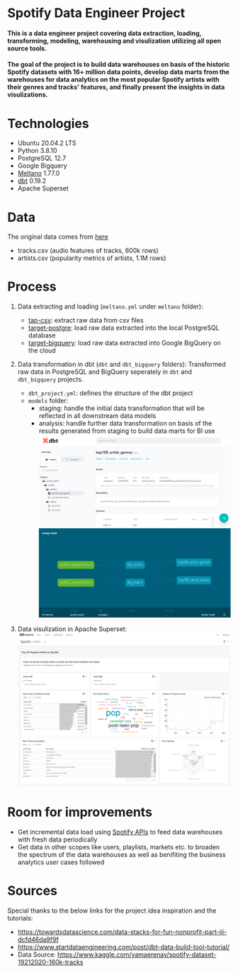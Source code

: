# Spotify Data Engineer Project
#### This is a data engineer project covering data extraction, loading, transforming, modeling, warehousing and visulization utilizing all open source tools.
#### The goal of the project is to build data warehouses on basis of the historic Spotify datasets with 16+ million data points, develop data marts from the warehouses for data analytics on the most popular Spotify artists with their genres and tracks' features, and finally present the insights in data visulizations.
# Technologies
* Ubuntu 20.04.2 LTS
* Python 3.8.10
* PostgreSQL 12.7
* Google Bigquery
* [Meltano](https://meltano.com/docs/) 1.77.0
* [dbt](https://www.getdbt.com/) 0.19.2
* Apache Superset

# Data
The original data comes from [here](https://www.kaggle.com/yamaerenay/spotify-dataset-19212020-160k-tracks)
* tracks.csv (audio features of tracks, 600k rows)
* artists.csv (popularity metrics of artists, 1.1M rows)

# Process
1. Data extracting and loading (`meltano.yml` under `meltano` folder):
   * [tap-csv](https://hub.meltano.com/extractors/csv): extract raw data from csv files
   * [target-postgre](https://hub.meltano.com/loaders/postgres): load raw data extracted into the local PostgreSQL database
   * [target-bigquery](https://hub.meltano.com/loaders/bigquery): load raw data extracted into Google BigQuery on the cloud
2. Data transformation in dbt (`dbt` and `dbt_bigquery` folders):
   Transformed raw data in PostgreSQL and BigQuery seperately in `dbt` and `dbt_bigquery` projects.
   * `dbt_project.yml`: defines the structure of the dbt project
   * `models` folder:
     * staging: handle the initial data transformation that will be reflected in all downstream data models
     * analysis: handle further data transformation on basis of the results generated from staging to build data marts for BI use
   ![dbt server](https://github.com/elliezfan/spotify/blob/main/pic/dbt%20server.png)
   ![linear graph](https://github.com/elliezfan/spotify/blob/main/pic/linear%20relationship.png)
   
3. Data visulization in Apache Superset:
   ![superset1](https://github.com/elliezfan/spotify/blob/main/pic/superset1.png)
   ![superset2](https://github.com/elliezfan/spotify/blob/main/pic/superset2.png)

# Room for improvements
* Get incremental data load using [Spotify APIs](https://developer.spotify.com/documentation/web-api/reference/) to feed data warehouses with fresh data periodically
* Get data in other scopes like users, playlists, markets etc. to broaden the spectrum of the data warehouses as well as benifiting the business analytics user cases followed

# Sources
Special thanks to the below links for the project idea inspiration and the tutorials:
* https://towardsdatascience.com/data-stacks-for-fun-nonprofit-part-iii-dcfd46da9f9f
* https://www.startdataengineering.com/post/dbt-data-build-tool-tutorial/
* Data Source: https://www.kaggle.com/yamaerenay/spotify-dataset-19212020-160k-tracks
